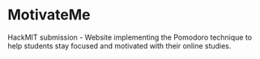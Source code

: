 # MotivateMe

HackMIT submission - Website implementing the Pomodoro technique to help students stay focused and motivated with their online studies.
